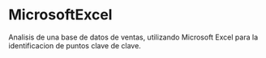 # MicrosoftExcel
Analisis de una base de datos de ventas, utilizando Microsoft Excel para la identificacion de puntos clave de clave.
